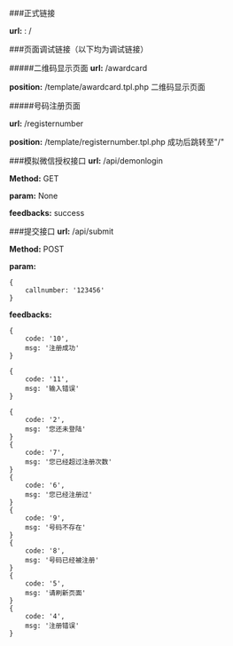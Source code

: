 ###正式链接

**url:** : /

###页面调试链接（以下均为调试链接）

#####二维码显示页面
**url:** /awardcard

**position:** /template/awardcard.tpl.php  二维码显示页面

#####号码注册页面

**url:** /registernumber

**position:** /template/registernumber.tpl.php  成功后跳转至"/"

###模拟微信授权接口
**url:** /api/demonlogin

**Method:** GET

**param:** None

**feedbacks:**
	success

###提交接口
**url:** /api/submit

**Method:** POST

**param:**

	{
		callnumber: '123456'
	}

**feedbacks:**

	{
		code: '10',
		msg: '注册成功'
	}

	{
		code: '11',
		msg: '输入错误'
	}
	
    {
		code: '2',
		msg: '您还未登陆'
	}
	{
		code: '7',
		msg: '您已经超过注册次数'
	}
	{
		code: '6',
		msg: '您已经注册过'
	}
	{
		code: '9',
		msg: '号码不存在'
	}
	{
		code: '8',
		msg: '号码已经被注册'
	}
	{
		code: '5',
		msg: '请刷新页面'
	}
	{
		code: '4',
		msg: '注册错误'
	}